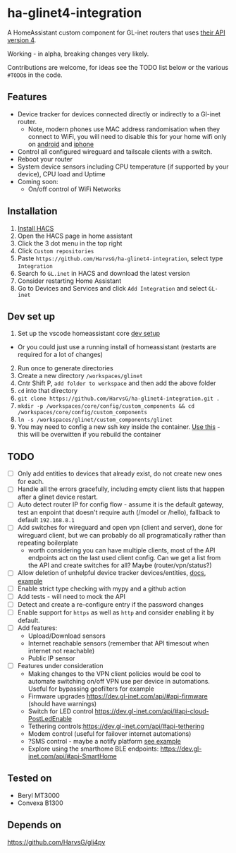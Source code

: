 # ha-glinet4-integration
A HomeAssistant custom component for GL-inet routers that uses [their API version 4](https://dev.gl-inet.com/api/).

Working - in alpha, breaking changes very likely.

Contributions are welcome, for ideas see the TODO list below or the various `#TODO`s in the code.

## Features
- Device tracker for devices connected directly or indirectly to a Gl-inet router.
  - Note, modern phones use MAC address randomisation when they connect to WiFi, you will need to disable this for your home wifi only on [android](https://www.howtogeek.com/722653/how-to-disable-random-wi-fi-mac-address-on-android/) and [iphone](https://www.linksys.com/support-article?articleNum=317709)
- Control all configured wireguard and tailscale clients with a switch.
- Reboot your router
- System device sensors including CPU temperature (if supported by your device), CPU load and Uptime
- Coming soon:
  - On/off control of WiFi Networks

## Installation
1. [Install HACS](https://www.youtube.com/watch?v=a4lSlN6EI04)
2. Open the HACS page in home assistant
3. Click the 3 dot menu in the top right
4. Click `Custom repositories`
5. Paste `https://github.com/HarvsG/ha-glinet4-integration`, select type `Integration`
6. Search fo `GL.inet` in HACS and download the latest version
7. Consider restarting Home Assistant
8. Go to Devices and Services and click `Add Integration` and select `GL-inet`

## Dev set up
1. Set up the vscode homeassistant core [dev setup](https://developers.home-assistant.io/docs/development_environment/)
  - Or you could just use a running install of homeassistant (restarts are required for a lot of changes)
2. Run once to generate directories
3. Create a new directory `/workspaces/glinet`
4. Cntr Shift P, `add folder to workspace` and then add the above folder
5. `cd` into that directory
6. `git clone https://github.com/HarvsG/ha-glinet4-integration.git . `
7. `mkdir -p /workspaces/core/config/custom_components && cd /workspaces/core/config/custom_components`
8. `ln -s /workspaces/glinet/custom_components/glinet`
9. You may need to config a new ssh key inside the container. [Use this](https://docs.github.com/en/authentication/connecting-to-github-with-ssh/adding-a-new-ssh-key-to-your-github-account) - this will be overwitten if you rebuild the container

## TODO
- [ ] Only add entities to devices that already exist, do not create new ones for each.
- [ ] Handle all the errors gracefully, including empty client lists that happen after a glinet device restart.
- [ ] Auto detect router IP for config flow - assume it is the default gateway, test an enpoint that doesn't require auth (/model or /hello), fallback to default `192.168.8.1`
- [ ] Add switches for wireguard and open vpn (client and server), done for wireguard client, but we can probably do all programatically rather than repeating boilerplate
  - worth considering you can have multiple clients, most of the API endpoints act on the last used client config. Can we get a list from the API and create switches for all? Maybe (router/vpn/status?)
- [ ] Allow deletion of unhelpful device tracker devices/entities, [docs](https://developers.home-assistant.io/docs/device_registry_index/#removing-devices), [example](https://github.com/home-assistant/core/pull/73293/commits/9c253c6072cf60f92228051d918fd550d38b6ac3)
- [ ] Enable strict type checking with mypy and a github action
- [ ] Add tests - will need to mock the API
- [ ] Detect and create a re-configure entry if the password changes
- [ ] Enable support for `https` as well as `http` and consider enabling it by default.
- [ ] Add features:
  - Upload/Download sensors
  - Internet reachable sensors (remember that API timesout when internet not reachable)
  - Public IP sensor
- [ ] Features under consideration
  - Making changes to the VPN client policies would be cool to automate switching on/off VPN use per device in automations. Useful for bypassing geofilters for example
  - Firmware upgrades https://dev.gl-inet.com/api/#api-firmware (should have warnings)
  - Switch for LED control https://dev.gl-inet.com/api/#api-cloud-PostLedEnable
  - Tethering controls:https://dev.gl-inet.com/api/#api-tethering
  - Modem control (useful for failover internet automations)
  - ?SMS control - maybe a notify platform [see example](https://github.com/home-assistant/core/blob/dev/homeassistant/components/sms/notify.py)
  - Explore using the smarthome BLE endpoints: https://dev.gl-inet.com/api/#api-SmartHome


## Tested on
- Beryl MT3000
- Convexa B1300

## Depends on
https://github.com/HarvsG/gli4py
